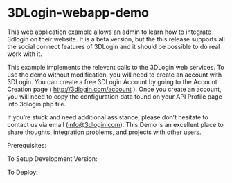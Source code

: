 3DLogin-webapp-demo
===================

This web application example allows an admin to learn how to integrate 3dlogin on their website. It is a beta version, but the this release supports all the social connect features of 3DLogin and it should be possible to do real work with it.

This example implements the relevant calls to the 3DLogin web services. To use the demo without modification, you will need to create an account with 3DLogin. You can create a free 3DLogin Account by going to the Account Creation page ( http://3dlogin.com/account ). Once you create an account, you will need to copy the configuration data found on your API Profile page into  3dlogin.php file. 

If you’re stuck and need additional assistance, please don’t hesitate to contact us via email (info@3dlogin.com). This Demo is an excellent place to share thoughts, integration problems, and projects with other users.



Prerequisites:


To Setup Development Version:


To Deploy:



